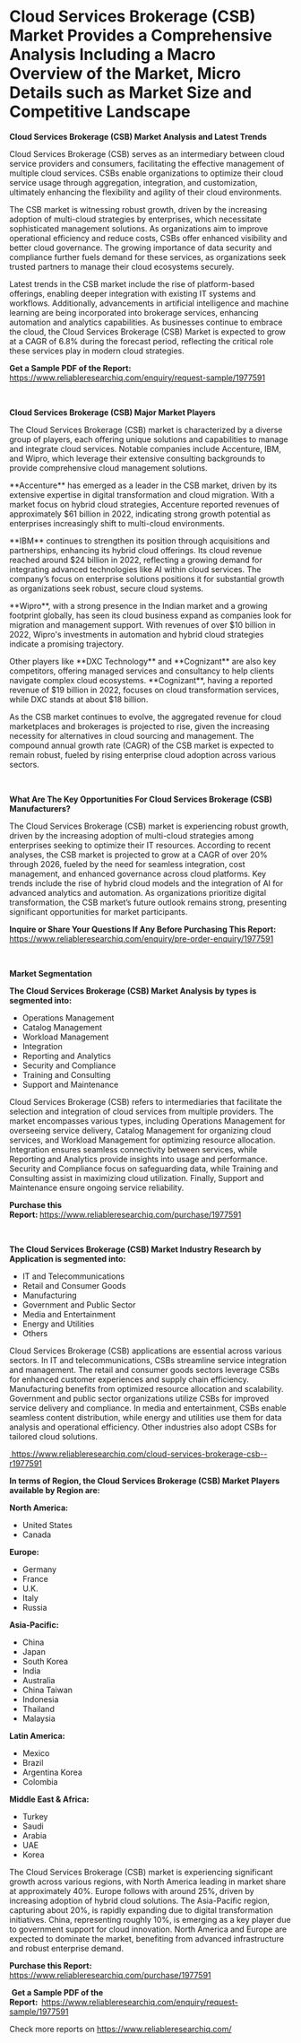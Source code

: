 <p><h1>Cloud Services Brokerage (CSB) Market Provides a Comprehensive Analysis Including a Macro Overview of the Market, Micro Details such as Market Size and Competitive Landscape</h1></p><p><strong>Cloud Services Brokerage (CSB) Market Analysis and Latest Trends</strong></p>
<p><p>Cloud Services Brokerage (CSB) serves as an intermediary between cloud service providers and consumers, facilitating the effective management of multiple cloud services. CSBs enable organizations to optimize their cloud service usage through aggregation, integration, and customization, ultimately enhancing the flexibility and agility of their cloud environments. </p><p>The CSB market is witnessing robust growth, driven by the increasing adoption of multi-cloud strategies by enterprises, which necessitate sophisticated management solutions. As organizations aim to improve operational efficiency and reduce costs, CSBs offer enhanced visibility and better cloud governance. The growing importance of data security and compliance further fuels demand for these services, as organizations seek trusted partners to manage their cloud ecosystems securely.</p><p>Latest trends in the CSB market include the rise of platform-based offerings, enabling deeper integration with existing IT systems and workflows. Additionally, advancements in artificial intelligence and machine learning are being incorporated into brokerage services, enhancing automation and analytics capabilities. As businesses continue to embrace the cloud, the Cloud Services Brokerage (CSB) Market is expected to grow at a CAGR of 6.8% during the forecast period, reflecting the critical role these services play in modern cloud strategies.</p></p>
<p><strong>Get a Sample PDF of the Report:&nbsp;</strong> <a href="https://www.reliableresearchiq.com/enquiry/request-sample/1977591?utm_campaign=103&utm_medium=2&utm_source=Github&utm_content=ia&utm_term=15012025&utm_id=cloud-services-brokerage-csb">https://www.reliableresearchiq.com/enquiry/request-sample/1977591</a></p>
<p>&nbsp;</p>
<p><strong>Cloud Services Brokerage (CSB) Major Market Players</strong></p>
<p><p>The Cloud Services Brokerage (CSB) market is characterized by a diverse group of players, each offering unique solutions and capabilities to manage and integrate cloud services. Notable companies include Accenture, IBM, and Wipro, which leverage their extensive consulting backgrounds to provide comprehensive cloud management solutions. </p><p>**Accenture** has emerged as a leader in the CSB market, driven by its extensive expertise in digital transformation and cloud migration. With a market focus on hybrid cloud strategies, Accenture reported revenues of approximately $61 billion in 2022, indicating strong growth potential as enterprises increasingly shift to multi-cloud environments.</p><p>**IBM** continues to strengthen its position through acquisitions and partnerships, enhancing its hybrid cloud offerings. Its cloud revenue reached around $24 billion in 2022, reflecting a growing demand for integrating advanced technologies like AI within cloud services. The company’s focus on enterprise solutions positions it for substantial growth as organizations seek robust, secure cloud systems.</p><p>**Wipro**, with a strong presence in the Indian market and a growing footprint globally, has seen its cloud business expand as companies look for migration and management support. With revenues of over $10 billion in 2022, Wipro's investments in automation and hybrid cloud strategies indicate a promising trajectory.</p><p>Other players like **DXC Technology** and **Cognizant** are also key competitors, offering managed services and consultancy to help clients navigate complex cloud ecosystems. **Cognizant**, having a reported revenue of $19 billion in 2022, focuses on cloud transformation services, while DXC stands at about $18 billion.</p><p>As the CSB market continues to evolve, the aggregated revenue for cloud marketplaces and brokerages is projected to rise, given the increasing necessity for alternatives in cloud sourcing and management. The compound annual growth rate (CAGR) of the CSB market is expected to remain robust, fueled by rising enterprise cloud adoption across various sectors.</p></p>
<p>&nbsp;</p>
<p><strong>What Are The Key Opportunities For Cloud Services Brokerage (CSB) Manufacturers?</strong></p>
<p><p>The Cloud Services Brokerage (CSB) market is experiencing robust growth, driven by the increasing adoption of multi-cloud strategies among enterprises seeking to optimize their IT resources. According to recent analyses, the CSB market is projected to grow at a CAGR of over 20% through 2026, fueled by the need for seamless integration, cost management, and enhanced governance across cloud platforms. Key trends include the rise of hybrid cloud models and the integration of AI for advanced analytics and automation. As organizations prioritize digital transformation, the CSB market’s future outlook remains strong, presenting significant opportunities for market participants.</p></p>
<p><strong>Inquire or Share Your Questions If Any Before Purchasing This Report:</strong> <a href="https://www.reliableresearchiq.com/enquiry/pre-order-enquiry/1977591?utm_campaign=103&utm_medium=2&utm_source=Github&utm_content=ia&utm_term=15012025&utm_id=cloud-services-brokerage-csb">https://www.reliableresearchiq.com/enquiry/pre-order-enquiry/1977591</a></p>
<p>&nbsp;</p>
<p><strong>Market Segmentation</strong></p>
<p><strong>The Cloud Services Brokerage (CSB) Market Analysis by types is segmented into:</strong></p>
<p><ul><li>Operations Management</li><li>Catalog Management</li><li>Workload Management</li><li>Integration</li><li>Reporting and Analytics</li><li>Security and Compliance</li><li>Training and Consulting</li><li>Support and Maintenance</li></ul></p>
<p><p>Cloud Services Brokerage (CSB) refers to intermediaries that facilitate the selection and integration of cloud services from multiple providers. The market encompasses various types, including Operations Management for overseeing service delivery, Catalog Management for organizing cloud services, and Workload Management for optimizing resource allocation. Integration ensures seamless connectivity between services, while Reporting and Analytics provide insights into usage and performance. Security and Compliance focus on safeguarding data, while Training and Consulting assist in maximizing cloud utilization. Finally, Support and Maintenance ensure ongoing service reliability.</p></p>
<p><strong>Purchase this Report:&nbsp;</strong><a href="https://www.reliableresearchiq.com/purchase/1977591?utm_campaign=103&utm_medium=2&utm_source=Github&utm_content=ia&utm_term=15012025&utm_id=cloud-services-brokerage-csb">https://www.reliableresearchiq.com/purchase/1977591</a></p>
<p>&nbsp;</p>
<p><strong>The Cloud Services Brokerage (CSB) Market Industry Research by Application is segmented into:</strong></p>
<p><ul><li>IT and Telecommunications</li><li>Retail and Consumer Goods</li><li>Manufacturing</li><li>Government and Public Sector</li><li>Media and Entertainment</li><li>Energy and Utilities</li><li>Others</li></ul></p>
<p><p>Cloud Services Brokerage (CSB) applications are essential across various sectors. In IT and telecommunications, CSBs streamline service integration and management. The retail and consumer goods sectors leverage CSBs for enhanced customer experiences and supply chain efficiency. Manufacturing benefits from optimized resource allocation and scalability. Government and public sector organizations utilize CSBs for improved service delivery and compliance. In media and entertainment, CSBs enable seamless content distribution, while energy and utilities use them for data analysis and operational efficiency. Other industries also adopt CSBs for tailored cloud solutions.</p></p>
<p><a href="https://www.reliableresearchiq.com/cloud-services-brokerage-csb--r1977591?utm_campaign=103&utm_medium=2&utm_source=Github&utm_content=ia&utm_term=15012025&utm_id=cloud-services-brokerage-csb">&nbsp;https://www.reliableresearchiq.com/cloud-services-brokerage-csb--r1977591</a></p>
<p><strong>In terms of Region, the Cloud Services Brokerage (CSB) Market Players available by Region are:</strong></p>
<p>
    <p> <strong> North America: </strong>
        <ul>
            <li>United States</li>
            <li>Canada</li>
        </ul>
        </p> 
    <p> <strong> Europe: </strong>
        <ul>
            <li>Germany</li>
            <li>France</li>
            <li>U.K.</li>
            <li>Italy</li>
            <li>Russia</li>
        </ul>
        </p> 
    <p> <strong> Asia-Pacific: </strong>
        <ul>
            <li>China</li>
            <li>Japan</li>
            <li>South Korea</li>
            <li>India</li>
            <li>Australia</li>
            <li>China Taiwan</li>
            <li>Indonesia</li>
            <li>Thailand</li>
            <li>Malaysia</li>
        </ul>
        </p> 
    <p> <strong> Latin America: </strong>
        <ul>
            <li>Mexico</li>
            <li>Brazil</li>
            <li>Argentina Korea</li>
            <li>Colombia</li>
        </ul>
        </p> 
    <p> <strong> Middle East & Africa: </strong>
        <ul>
            <li>Turkey</li>
            <li>Saudi</li>
            <li>Arabia</li>
            <li>UAE</li>
            <li>Korea</li>
        </ul>
    </p>
    </p>
<p><p>The Cloud Services Brokerage (CSB) market is experiencing significant growth across various regions, with North America leading in market share at approximately 40%. Europe follows with around 25%, driven by increasing adoption of hybrid cloud solutions. The Asia-Pacific region, capturing about 20%, is rapidly expanding due to digital transformation initiatives. China, representing roughly 10%, is emerging as a key player due to government support for cloud innovation. North America and Europe are expected to dominate the market, benefiting from advanced infrastructure and robust enterprise demand.</p></p>
<p><strong>Purchase this Report: </strong><a href="https://www.reliableresearchiq.com/purchase/1977591?utm_campaign=103&utm_medium=2&utm_source=Github&utm_content=ia&utm_term=15012025&utm_id=cloud-services-brokerage-csb">https://www.reliableresearchiq.com/purchase/1977591</a></p>
<p>&nbsp;<strong>Get a Sample PDF of the Report:&nbsp;&nbsp;</strong><a href="https://www.reliableresearchiq.com/enquiry/request-sample/1977591?utm_campaign=103&utm_medium=2&utm_source=Github&utm_content=ia&utm_term=15012025&utm_id=cloud-services-brokerage-csb">https://www.reliableresearchiq.com/enquiry/request-sample/1977591</a></p>
<p><strong></strong></p>
<p>Check more reports on <a href="https://www.reliableresearchiq.com/?utm_campaign=103&utm_medium=2&utm_source=Github&utm_content=ia&utm_term=15012025&utm_id=cloud-services-brokerage-csb">https://www.reliableresearchiq.com/</a></p>